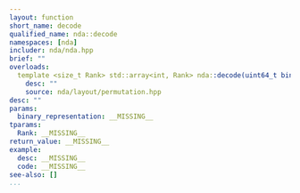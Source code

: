 ```yaml
---
layout: function
short_name: decode
qualified_name: nda::decode
namespaces: [nda]
includer: nda/nda.hpp
brief: ""
overloads:
  template <size_t Rank> std::array<int, Rank> nda::decode(uint64_t binary_representation):
    desc: ""
    source: nda/layout/permutation.hpp
desc: ""
params:
  binary_representation: __MISSING__
tparams:
  Rank: __MISSING__
return_value: __MISSING__
example:
  desc: __MISSING__
  code: __MISSING__
see-also: []
...
```

